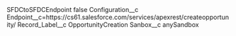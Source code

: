 <?xml version="1.0" encoding="UTF-8"?>
<CustomMetadata xmlns="http://soap.sforce.com/2006/04/metadata" xmlns:xsi="http://www.w3.org/2001/XMLSchema-instance" xmlns:xsd="http://www.w3.org/2001/XMLSchema">
    <label>SFDCtoSFDCEndpoint</label>
    <protected>false</protected>
    <values>
        <field>Configuration__c</field>
        <value xsi:type="xsd:string">Endpoint__c=https://cs61.salesforce.com/services/apexrest/createopportunity/</value>
    </values>
    <values>
        <field>Record_Label__c</field>
        <value xsi:type="xsd:string">OpportunityCreation</value>
    </values>
    <values>
        <field>Sanbox__c</field>
        <value xsi:type="xsd:string">anySandbox</value>
    </values>
</CustomMetadata>
